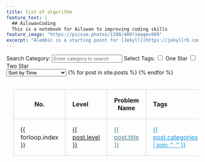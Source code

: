 ```yaml
---
title: list of algorithm
feature_text: |
  ## AilswanCoding
  This is a notebook for Ailswan to improving coding skills
feature_image: "https://picsum.photos/1300/400?image=989"
excerpt: "Alembic is a starting point for [Jekyll](https://jekyllrb.com/) projects. Rather than starting from scratch, this boilerplate is designed to get the ball rolling immediately. Install it, configure it, tweak it, push it."
---
```

<div class="tag-filter">
    <label for="searchCategory">Search Category:</label>
    <input type="text" id="searchCategory" placeholder="Enter category to search">
    <label>Select Tags:</label>
    <!-- <input type="checkbox" name="tags" value="AMateList">AMateList -->
    <!-- <br> -->
    <input type="checkbox" id="oneStarCheckbox"> One Star
    <input type="checkbox" id="twoStarCheckbox"> Two Star
    <!-- <label>Enter Tags:</label>
    <input type="text" id="manualTagInput" placeholder="Enter tag"> -->
</div>

<select id="sortDropdown">
    <option value="time">Sort by Time</option>
    <option value="level">Sort by Level</option>
    <option value="problemName">Sort by Problem Name</option>
    <!-- <option value="category">Sort by Category</option>
    <option value="status">Sort by Status</option> -->
</select>

<table style="border-collapse: collapse; width: 100%; padding: 18px;">
  <thead>
    <tr>
      <th style="text-align:center; border: 1px solid lightgrey; padding: 18px;">No.</th>
      <th style="text-align:left; border: 1px solid lightgrey; padding: 18px;">Level</th>
      <th style="text-align:center; border: 1px solid lightgrey; padding: 18px;">Problem Name</th>
      <th style="text-align:left; border: 1px solid lightgrey; padding: 18px;">Tags</th>
      <th style="text-align:left; border: 1px solid lightgrey; padding: 18px;">Category</th>
      <th style="text-align:left; border: 1px solid lightgrey; padding: 18px;">Status</th>
       <th style="text-align:left; border: 1px solid lightgrey; padding: 18px;">Session</th>
    </tr>
  </thead>
  <tbody>
    {% for post in site.posts %}
    <tr data-time="{{ post.feature_text | slice: -12, 10 | date: '%Y-%m-%d' }}" data-tags="{{ post.categories | join: ',' }}" data-status="{{ post.status }}" data-session="{{ post.session }}">
        <td style="border: 1px solid lightgrey; padding: 18px;">{{ forloop.index }}</td>
        <td style="border: 1px solid lightgrey; padding: 18px;">
          <a href="{{ post.url }}" 
             style="{% if post.level == 'hard' %}color: #f44336;{% elsif post.level == 'medium' %}color: #f68140;{% endif %}">
             {{ post.level }}
          </a>
        </td>
         <td style="border: 1px solid lightgrey; padding: 18px;"><a href="{{ post.url }}"  style="color: #45818e" >{{ post.title }}</a></td>
        <td style="border: 1px solid lightgrey; padding: 18px;"><a href="{{ post.url }}" style="color: #0d94e7;">{{ post.categories | join: ", " }}</a></td>
        <td style="border: 1px solid lightgrey; padding: 18px;">{{ post.category }}</td>
        <td style="border: 1px solid lightgrey; padding: 18px;">{{ post.status }}</td>
        <td style="border: 1px solid lightgrey; padding: 18px;">{{ post.session }}</td>  
    </tr>
    {% endfor %}
  </tbody>
</table>

<!-- JavaScript for sorting and filtering -->
<script>
// Sorting function remains the same
document.getElementById('sortDropdown').addEventListener('change', function() {
    var sortingMethod = this.value;
    var tbody = document.querySelector('table tbody');
    var rows = Array.prototype.slice.call(tbody.querySelectorAll('tr'));
    
    rows.sort(function(a, b) {
        switch(sortingMethod) {
            case 'time':
                var dateA = new Date(a.getAttribute('data-time'));
                var dateB = new Date(b.getAttribute('data-time'));
                return dateB - dateA;
            case 'level':
                return a.querySelector('td:nth-child(2)').textContent.localeCompare(b.querySelector('td:nth-child(2)').textContent);
            case 'problemName':
                return a.querySelector('td:nth-child(3)').textContent.localeCompare(b.querySelector('td:nth-child(3)').textContent);
            case 'category':
                return a.querySelector('td:nth-child(5)').textContent.localeCompare(b.querySelector('td:nth-child(5)').textContent);
            case 'status':
                return a.querySelector('td:nth-child(6)').textContent.localeCompare(b.querySelector('td:nth-child(6)').textContent);
        }
    });

    rows.forEach(function(row) {
        tbody.appendChild(row);
    });
});

document.querySelectorAll('.tag-filter input[type="checkbox"]').forEach(function(checkbox) {
    checkbox.addEventListener('change', filterTable);
});

// Assuming manualTagInput was commented out by mistake; uncomment if necessary
document.getElementById('manualTagInput')?.addEventListener('input', filterTable);

document.getElementById('searchCategory').addEventListener('input', filterTable);

function normalizeString(str) {
    return str.toLowerCase().replace(/\s+/g, '');
}

function filterTable() {
    var checkboxes = document.querySelectorAll('.tag-filter input[type="checkbox"]');
    var selectedTags = Array.from(checkboxes).filter(function(checkbox) {
        return checkbox.checked && checkbox.id !== 'oneStarCheckbox' && checkbox.id !== 'twoStarCheckbox';
    }).map(function(checkbox) {
        return normalizeString(checkbox.value);
    });

    var manualTag = normalizeString(document.getElementById('manualTagInput')?.value.trim() || '');
    if (manualTag) {
        selectedTags.push(manualTag);
    }

    var filterOneStar = document.getElementById('oneStarCheckbox').checked;
    var filterTwoStar = document.getElementById('twoStarCheckbox').checked;
    var query = normalizeString(document.getElementById('searchCategory').value.trim());

    var rows = document.querySelectorAll('table tbody tr');
    rows.forEach(function(row) {
        var tags = row.getAttribute('data-tags');
        var status = row.querySelector('td:nth-child(6)').textContent.trim(); // Use trimmed textContent instead of data-status attribute
        var category = normalizeString(row.querySelector('td:nth-child(5)').textContent);

        var showRow = true;

        // Check if tags should filter the row
        if (tags) {
            tags = tags.split(',').map(normalizeString);
            // Ensure the row matches all selected tags
            showRow = selectedTags.every(function(tag) {
                return tags.includes(tag);
            });
        }

        // Check if "One Star" checkbox is selected and match status
        if (filterOneStar && status !== '★') {
            showRow = false;
        }
        if (filterTwoStar && status !== '★★') {
            showRow = false;
        }

        // If there's a query, match it against the category
        if (query && !category.includes(query)) {
            showRow = false;
        }

        row.style.display = showRow ? '' : 'none';
    });
 
}

</script>

